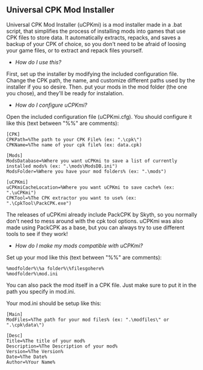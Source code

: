 ## Universal CPK Mod Installer

Universal CPK Mod Installer (uCPKmi) is a mod installer made in a .bat script, that simplifies the process of installing mods into games that use CPK files to store data.
It automatically extracts, repacks, and saves a backup of your CPK of choice, so you don't need to be afraid of loosing your game files, or to extract and repack files yourself.

- *How do I use this?*

First, set up the installer by modifying the included configuration file. Change the CPK path, the name, and customize different paths used by the installer if you so desire. Then. put your mods in the mod folder (the one you chose), and they'll be ready for instalation.

- *How do I configure uCPKmi?*

Open the included configuration file (uCPKmi.cfg). You should configure it like this (text between "%%" are comments):
```
[CPK]
CPKPath=%The path to your CPK File% (ex: ".\cpk\")
CPKName=%The name of your cpk file% (ex: data.cpk)

[Mods]
ModsDatabase=%Where you want uCPKmi to save a list of currently installed mods% (ex: ".\mods\ModsDB.ini")
ModsFolder=%Where you have your mod folders% (ex: ".\mods")

[uCPKmi]
uCPKmiCacheLocation=%Where you want uCPKmi to save cache% (ex: ".\uCPKmi")
CPKTool=%The CPK extractor you want to use% (ex: ".\CpkTool\PackCPK.exe")
```
The releases of uCPKmi already include PackCPK by Skyth, so you normally don't need to mess around with the cpk tool options. uCPKmi was also made using PackCPK as a base, but you can always try to use different tools to see if they work!

- *How do I make my mods compatible with uCPKmi?*

Set up your mod like this (text between "%%" are comments):
```
%modfolder%\%a folder%\%filesgohere%
%modfolder%\mod.ini
```
You can also pack the mod itself in a CPK file. Just make sure to put it in the path you specify in mod.ini.

Your mod.ini should be setup like this:
```
[Main]
ModFiles=%The path for your mod files% (ex: ".\modfiles\" or ".\cpk\data\")

[Desc]
Title=%The title of your mod%
Description=%The Description of your mod%
Version=%The Version%
Date=%The Date%
Author=%Your Name%
```
